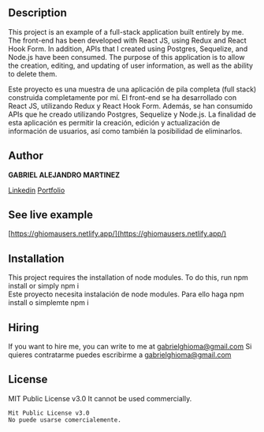 ## Description  

  This project is an example of a full-stack application built entirely by me. The front-end has been developed with React JS, using Redux and React Hook Form. In addition, APIs that I created using Postgres, Sequelize, and Node.js have been consumed. The purpose of this application is to allow the creation, editing, and updating of user information, as well as the ability to delete them.

  Este proyecto es una muestra de una aplicación de pila completa (full stack) construida completamente por mí. El front-end se ha desarrollado con React JS, utilizando Redux y React Hook Form. Además, se han consumido APIs que he creado utilizando Postgres, Sequelize y Node.js. La finalidad de esta aplicación es permitir la creación, edición y actualización de información de usuarios, así como también la posibilidad de eliminarlos.


## Author 

**GABRIEL ALEJANDRO MARTINEZ**

[Linkedin](https://www.linkedin.com/in/gabrielmartinezghioma/)
[Portfolio](https://gabrielmartinezghioma.netlify.app/)

## See live example

[https://ghiomausers.netlify.app/](https://ghiomausers.netlify.app/)
<!-- ![Image text](https://raw.githubusercontent.com/gabrielmartinezghioma/CRUD-GHIOMA/main/public/screen.png) -->

## Installation 

   This project requires the installation of node modules. To do this, run npm install or simply npm i  
	Este proyecto necesita instalación de node modules. Para ello haga npm install o simplemte npm i  

## Hiring 

  If you want to hire me, you can write to me at gabrielghioma@gmail.com
  Si quieres contratarme puedes escribirme a gabrielghioma@gmail.com

## License

  MIT Public License v3.0
  It cannot be used commercially.

	Mit Public License v3.0
	No puede usarse comercialemente.